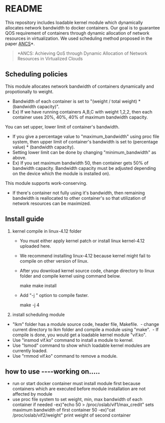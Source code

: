# README

This repository includes loadable kernel module which dynamically allocates network bandwidth to docker containers. Our goal is to guarantee QOS requirement of containers through dynamic allocation of network resources in virtualization. We used scheduling method proposed in the paper [ANCS](https://www.hindawi.com/journals/sp/2016/4708195/abs/)*. 

> *ANCS: Achieving QoS through Dynamic Allocation of Network Resources in Virtualized Clouds


## Scheduling policies

This module allocates network bandwidth of containers dynamically and propotionally to weight. 
   - Bandwidth of each container is set to "(weight / total weight) * (bandwidth capacity)".
   - Ex) If we have running containers A,B,C with weight 1,2,2, then each container uses 20%, 40%, 40% of maximum bandwidth capacity.


You can set upper, lower limit of container's bandwidth.
   - If you give a percentage value to "maximum_bandwidth" using proc file system, then upper limit of container's bandwidth is set to (percentage value) * (bandwidth capacity).
   - Setting lower limit can be done by changing "minimum_bandwidth" as above.
   - Ex) If you set maximum bandwidth 50, then container gets 50% of bandwidth capacity. Bandwidth capacity must be adjusted depending on the device which the module is installed on).


This module supports work-conserving.
   - If there's container not fully using it's bandwidth, then remaining bandwidth is reallocated to other container's so that utilization of network resources can be maximized.

## Install guide

1. kernel compile in linux-4.12 folder
   - You must either apply kernel patch or install linux kernel-4.12 uploaded here. 
   - We recommend installing linux-4.12 because kernel might fail to compile on other version of linux.
   - After you download kernel source code, change directory to linux folder and compile kernel using command below.
   
       make
       make install

   - Add "-j <number of core>" option to compile faster.

       make -j 4


2. install scheduling module 
  - "lkm" folder has a module source code, header file, Makefile.
  - change current directory to lkm folder and compile a module using "make". 
  - If compile is done, you would get a loadable kernel module "vif.ko".
  - Use "insmod vif.ko" command to install a module to kernel.
  - Use "lsmod" command to show which loadable kernel modules are currently loaded.
  - Use "rmmod vif.ko" command to remove a module.

## how to use ----working on.....
  - run or start docker container
	must install module first because containers which are executed before module installation are not affected by module
  - use proc file system to set weight, min, max bandwidth of each container if needed
	-ex)"echo 50 > /proc/oslab/vif1/max_credit" sets maximum bandwidth of first container 50
	-ex)"cat /proc/oslab/vif2/weight" print weight of second container
	
